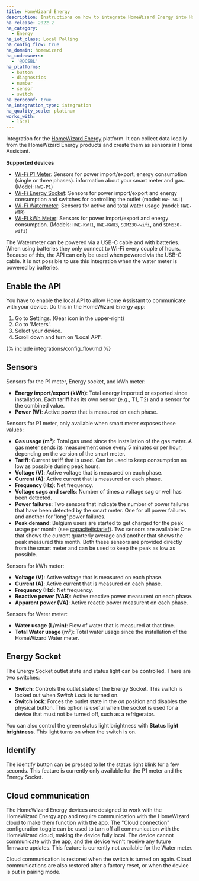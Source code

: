 ```yaml
---
title: HomeWizard Energy
description: Instructions on how to integrate HomeWizard Energy into Home Assistant.
ha_release: 2022.2
ha_category:
  - Energy
ha_iot_class: Local Polling
ha_config_flow: true
ha_domain: homewizard
ha_codeowners:
  - '@DCSBL'
ha_platforms:
  - button
  - diagnostics
  - number
  - sensor
  - switch
ha_zeroconf: true
ha_integration_type: integration
ha_quality_scale: platinum
works_with:
  - local
---
```


Integration for the [HomeWizard Energy](https://www.homewizard.com) platform. It can collect data locally from the HomeWizard Energy products and create them as sensors in Home Assistant.

**Supported devices**

- [Wi-Fi P1 Meter](https://www.homewizard.com/p1-meter): Sensors for power import/export, energy consumption (single or three phases). information about your smart meter and gas. (Model: `HWE-P1`)
- [Wi-Fi Energy Socket](https://www.homewizard.com/energy-socket): Sensors for power import/export and energy consumption and switches for controlling the outlet (model: `HWE-SKT`)
- [Wi-Fi Watermeter](https://www.homewizard.com/watermeter): Sensors for active and total water usage (model: `HWE-WTR`)
- [Wi-Fi kWh Meter](https://www.homewizard.com/kwh-meter): Sensors for power import/export and energy consumption. (Models: `HWE-KWH1`, `HWE-KWH3`, `SDM230-wifi`, and `SDM630-wifi`)

<div class='note'>

The Watermeter can be powered via a USB-C cable and with batteries. When using batteries they only connect to Wi-Fi every couple of hours. Because of this, the API can only be used when powered via the USB-C cable. It is not possible to use this integration when the water meter is powered by batteries.

</div>

## Enable the API

You have to enable the local API to allow Home Assistant to communicate with your device. Do this in the HomeWizard Energy app:

  1. Go to Settings. (Gear icon in the upper-right)
  2. Go to 'Meters'.
  3. Select your device.
  4. Scroll down and turn on 'Local API'.

{% include integrations/config_flow.md %}

## Sensors

Sensors for the P1 meter, Energy socket, and kWh meter:

- **Energy import/export (kWh)**: Total energy imported or exported since installation. Each tariff has its own sensor (e.g., T1, T2) and a sensor for the combined value.
- **Power (W)**: Active power that is measured on each phase.

Sensors for P1 meter, only available when smart meter exposes these values:

- **Gas usage (m³)**: Total gas used since the installation of the gas meter. A gas meter sends its measurement once every 5 minutes or per hour, depending on the version of the smart meter.
- **Tariff**: Current tariff that is used. Can be used to keep consumption as low as possible during peak hours.
- **Voltage (V)**: Active voltage that is measured on each phase.
- **Current (A)**: Active current that is measured on each phase.
- **Frequency (Hz)**: Net frequency.
- **Voltage sags and swells**: Number of times a voltage sag or well has been detected.
- **Power failures**: Two sensors that indicate the number of power failures that have been detected by the smart meter. One for all power failures and another for 'long' power failures.
- **Peak demand**: Belgium users are started to get charged for the peak usage per month (see [capaciteitstarief](https://www.fluvius.be/thema/factuur-en-tarieven/capaciteitstarief)). Two sensors are available: One that shows the current quarterly average and another that shows the peak measured this month. Both these sensors are provided directly from the smart meter and can be used to keep the peak as low as possible.

Sensors for kWh meter:
- **Voltage (V)**: Active voltage that is measured on each phase.
- **Current (A)**: Active current that is measured on each phase.
- **Frequency (Hz)**: Net frequency.
- **Reactive power (VAR)**: Active reactive power measurent on each phase.
- **Apparent power (VA)**: Active reactie power measurent on each phase.

Sensors for Water meter:

- **Water usage (L/min)**: Flow of water that is measured at that time.
- **Total Water usage (m³)**: Total water usage since the installation of the HomeWizard Water meter.

## Energy Socket

The Energy Socket outlet state and status light can be controlled. There are two switches:

- **Switch**: Controls the outlet state of the Energy Socket. This switch is locked out when _Switch Lock_ is turned on. 
- **Switch lock**: Forces the outlet state in the _on_ position and disables the physical button. This option is useful when the socket is used for a device that must not be turned off, such as a refrigerator.

You can also control the green status light brightness with **Status light brightness**. This light turns on when the switch is on.

## Identify

The identify button can be pressed to let the status light blink for a few seconds.
This feature is currently only available for the P1 meter and the Energy Socket.

## Cloud communication

The HomeWizard Energy devices are designed to work with the HomeWizard Energy app and require communication with the HomeWizard cloud to make them function with the app. The "Cloud connection" configuration toggle can be used to turn off all communication with the HomeWizard cloud, making the device fully local. The device cannot communicate with the app, and the device won't receive any future firmware updates. This feature is currently not available for the Water meter.

Cloud communication is restored when the switch is turned on again. Cloud communications are also restored after a factory reset, or when the device is put in pairing mode.
